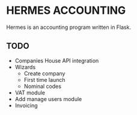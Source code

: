 # HERMES ACCOUNTING

Hermes is an accounting program written in Flask.

## TODO
 - Companies House API integration
 - Wizards
   - Create company
   - First time launch
   - Nominal codes
 - VAT module
 - Add manage users module
 - Invoicing
 
